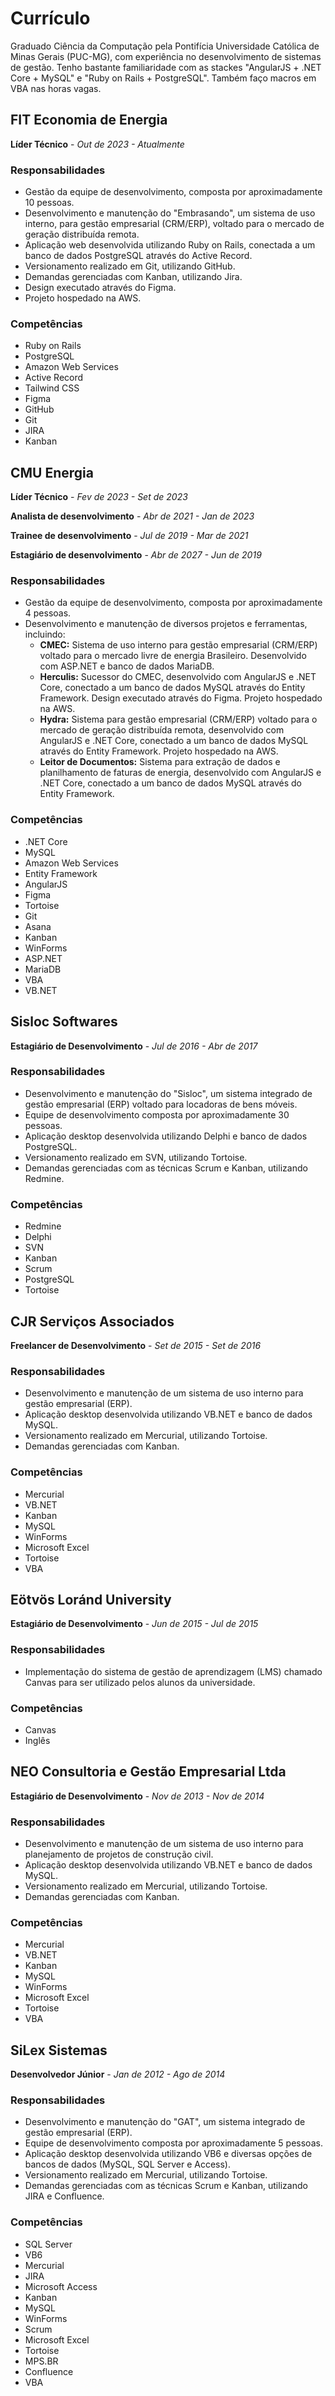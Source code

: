 # Currículo

Graduado Ciência da Computação pela Pontifícia Universidade Católica de Minas Gerais (PUC-MG), com experiência no desenvolvimento de sistemas de gestão. Tenho bastante familiaridade com as stackes "AngularJS + .NET Core + MySQL" e "Ruby on Rails + PostgreSQL". Também faço macros em VBA nas horas vagas.

## FIT Economia de Energia

**Líder Técnico** - *Out de 2023 - Atualmente*

### Responsabilidades

- Gestão da equipe de desenvolvimento, composta por aproximadamente 10 pessoas.
- Desenvolvimento e manutenção do "Embrasando", um sistema de uso interno, para gestão empresarial (CRM/ERP), voltado para o mercado de geração distribuída remota.
- Aplicação web desenvolvida utilizando Ruby on Rails, conectada a um banco de dados PostgreSQL através do Active Record.
- Versionamento realizado em Git, utilizando GitHub.
- Demandas gerenciadas com Kanban, utilizando Jira.
- Design executado através do Figma.
- Projeto hospedado na AWS.

### Competências

- Ruby on Rails
- PostgreSQL
- Amazon Web Services
- Active Record
- Tailwind CSS
- Figma
- GitHub
- Git
- JIRA
- Kanban

## CMU Energia

**Líder Técnico** - *Fev de 2023 - Set de 2023*

**Analista de desenvolvimento** - *Abr de 2021 - Jan de 2023*

**Trainee de desenvolvimento** - *Jul de 2019 - Mar de 2021*

**Estagiário de desenvolvimento** - *Abr de 2027 - Jun de 2019*

### Responsabilidades

- Gestão da equipe de desenvolvimento, composta por aproximadamente 4 pessoas.
- Desenvolvimento e manutenção de diversos projetos e ferramentas, incluindo:
  - **CMEC:** Sistema de uso interno para gestão empresarial (CRM/ERP) voltado para o mercado livre de energia Brasileiro. Desenvolvido com ASP.NET e banco de dados MariaDB.
  - **Herculis:** Sucessor do CMEC, desenvolvido com AngularJS e .NET Core, conectado a um banco de dados MySQL através do Entity Framework. Design executado através do Figma. Projeto hospedado na AWS.
  - **Hydra:** Sistema para gestão empresarial (CRM/ERP) voltado para o mercado de geração distribuída remota, desenvolvido com AngularJS e .NET Core, conectado a um banco de dados MySQL através do Entity Framework. Projeto hospedado na AWS.
  - **Leitor de Documentos:** Sistema para extração de dados e planilhamento de faturas de energia, desenvolvido com AngularJS e .NET Core, conectado a um banco de dados MySQL através do Entity Framework.

### Competências

- .NET Core
- MySQL
- Amazon Web Services
- Entity Framework
- AngularJS
- Figma
- Tortoise
- Git
- Asana
- Kanban
- WinForms
- ASP.NET
- MariaDB
- VBA
- VB.NET

## Sisloc Softwares

**Estagiário de Desenvolvimento** - *Jul de 2016 - Abr de 2017*

### Responsabilidades

- Desenvolvimento e manutenção do "Sisloc", um sistema integrado de gestão empresarial (ERP) voltado para locadoras de bens móveis.
- Equipe de desenvolvimento composta por aproximadamente 30 pessoas.
- Aplicação desktop desenvolvida utilizando Delphi e banco de dados PostgreSQL.
- Versionamento realizado em SVN, utilizando Tortoise.
- Demandas gerenciadas com as técnicas Scrum e Kanban, utilizando Redmine.

### Competências

- Redmine
- Delphi
- SVN
- Kanban
- Scrum
- PostgreSQL
- Tortoise

## CJR Serviços Associados

**Freelancer de Desenvolvimento** - *Set de 2015 - Set de 2016*

### Responsabilidades

- Desenvolvimento e manutenção de um sistema de uso interno para gestão empresarial (ERP).
- Aplicação desktop desenvolvida utilizando VB.NET e banco de dados MySQL.
- Versionamento realizado em Mercurial, utilizando Tortoise.
- Demandas gerenciadas com Kanban.

### Competências

- Mercurial
- VB.NET
- Kanban
- MySQL
- WinForms
- Microsoft Excel
- Tortoise
- VBA

## Eötvös Loránd University

**Estagiário de Desenvolvimento** - *Jun de 2015 - Jul de 2015*

### Responsabilidades

- Implementação do sistema de gestão de aprendizagem (LMS) chamado Canvas para ser utilizado pelos alunos da universidade.

### Competências

- Canvas
- Inglês

## NEO Consultoria e Gestão Empresarial Ltda

**Estagiário de Desenvolvimento** - *Nov de 2013 - Nov de 2014*

### Responsabilidades

- Desenvolvimento e manutenção de um sistema de uso interno para planejamento de projetos de construção civil.
- Aplicação desktop desenvolvida utilizando VB.NET e banco de dados MySQL.
- Versionamento realizado em Mercurial, utilizando Tortoise.
- Demandas gerenciadas com Kanban.

### Competências

- Mercurial
- VB.NET
- Kanban
- MySQL
- WinForms
- Microsoft Excel
- Tortoise
- VBA

## SiLex Sistemas

**Desenvolvedor Júnior** - *Jan de 2012 - Ago de 2014*

### Responsabilidades

- Desenvolvimento e manutenção do "GAT", um sistema integrado de gestão empresarial (ERP).
- Equipe de desenvolvimento composta por aproximadamente 5 pessoas.
- Aplicação desktop desenvolvida utilizando VB6 e diversas opções de bancos de dados (MySQL, SQL Server e Access).
- Versionamento realizado em Mercurial, utilizando Tortoise.
- Demandas gerenciadas com as técnicas Scrum e Kanban, utilizando JIRA e Confluence.

### Competências

- SQL Server
- VB6
- Mercurial
- JIRA
- Microsoft Access
- Kanban
- MySQL
- WinForms
- Scrum
- Microsoft Excel
- Tortoise
- MPS.BR
- Confluence
- VBA
